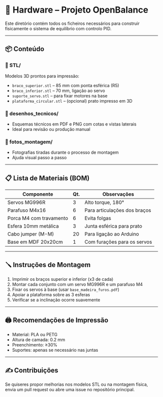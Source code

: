 # 🧰 Hardware – Projeto OpenBalance

Este diretório contém todos os ficheiros necessários para construir fisicamente o sistema de equilíbrio com controlo PID.

---

## 📦 Conteúdo

### 📁 STL/
Modelos 3D prontos para impressão:
- `braco_superior.stl` – 85 mm com ponta esférica (R5)
- `braco_inferior.stl` – 70 mm, ligação ao servo
- `suporte_servo.stl` – para fixar motores na base
- `plataforma_circular.stl` – (opcional) prato impresso em 3D

### 📁 desenhos_tecnicos/
- Esquemas técnicos em PDF e PNG com cotas e vistas laterais
- Ideal para revisão ou produção manual

### 📁 fotos_montagem/
- Fotografias tiradas durante o processo de montagem
- Ajuda visual passo a passo

---

## 📋 Lista de Materiais (BOM)

| Componente           | Qt. | Observações                       |
|----------------------|-----|------------------------------------|
| Servos MG996R        | 3   | Alto torque, 180°                 |
| Parafuso M4x16       | 6   | Para articulações dos braços      |
| Porca M4 com travamento | 6 | Evita folgas                      |
| Esfera 10mm metálica | 3   | Junta esférica para prato         |
| Cabo jumper (M-M)    | 20  | Para ligação ao Arduino           |
| Base em MDF 20x20cm  | 1   | Com furações para os servos       |

---

## 🪛 Instruções de Montagem

1. Imprimir os braços superior e inferior (x3 de cada)
2. Montar cada conjunto com um servo MG996R e um parafuso M4
3. Fixar os servos à base (usar `base_madeira_furos.pdf`)
4. Apoiar a plataforma sobre as 3 esferas
5. Verificar se a inclinação ocorre suavemente

---

## 🖨️ Recomendações de Impressão

- Material: PLA ou PETG
- Altura de camada: 0.2 mm
- Preenchimento: ≥30%
- Suportes: apenas se necessário nas juntas

---

## ✍️ Contribuições

Se quiseres propor melhorias nos modelos STL ou na montagem física, envia um pull request ou abre uma issue no repositório principal.

